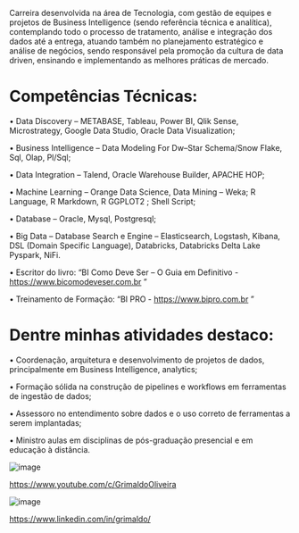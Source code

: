 Carreira desenvolvida na área de Tecnologia, com gestão de equipes e projetos de Business Intelligence (sendo referência técnica e analítica), contemplando todo o processo de tratamento, análise e integração dos dados até a entrega, atuando também no planejamento estratégico e análise de negócios, sendo responsável pela promoção da cultura de data driven, ensinando e implementando as melhores práticas de mercado.

# Competências Técnicas: 

• Data Discovery – METABASE, Tableau, Power BI, Qlik Sense, Microstrategy, Google Data Studio, Oracle Data Visualization;

• Business Intelligence – Data Modeling For Dw–Star Schema/Snow Flake, Sql, Olap, Pl/Sql;

• Data Integration – Talend, Oracle Warehouse Builder, APACHE HOP;

• Machine Learning – Orange Data Science, Data Mining – Weka; R Language, R Markdown, R GGPLOT2 ; Shell Script;

• Database – Oracle, Mysql, Postgresql;

• Big Data – Database Search e Engine – Elasticsearch, Logstash, Kibana, DSL (Domain Specific Language), Databricks, Databricks Delta Lake Pyspark, NiFi.

• Escritor do livro: “BI Como Deve Ser – O Guia em Definitivo - https://www.bicomodeveser.com.br ”

• Treinamento de Formação: “BI PRO - https://www.bipro.com.br ”



# Dentre minhas atividades destaco:

• Coordenação, arquitetura e desenvolvimento de projetos de dados, principalmente em Business Intelligence, analytics;

• Formação sólida na construção de pipelines e workflows em ferramentas de ingestão de dados;

• Assessoro no entendimento sobre dados e o uso correto de ferramentas a serem implantadas;

• Ministro aulas em disciplinas de pós-graduação presencial e em educação à distância.


![image](https://user-images.githubusercontent.com/85241884/152814695-024fc979-8668-4b91-9741-7b854ae4bfcb.png)

https://www.youtube.com/c/GrimaldoOliveira

![image](https://user-images.githubusercontent.com/85241884/152815658-42ea0926-357b-4feb-9c13-58bb471d2541.png)

https://www.linkedin.com/in/grimaldo/
